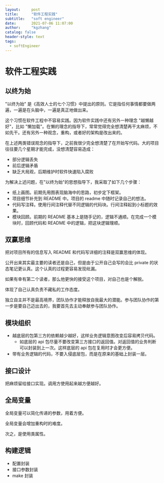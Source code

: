 ```yaml
---
layout:     post
title:      "软件工程实践"
subtitle:   "soft engineer"
date:       2021-07-06 11:07:00
author:     "kgzhang"
catalog: false
header-style: text
tags:
  - softEngineer
---
```


# 软件工程实践

## 以终为始
"以终为始" 是《高效人士的七个习惯》中提出的原则。它是指任何事情都要做两遍，一遍是在头脑中，一遍是真正地做出来。

这个习惯在软件工程中不容易实践。因为软件实践中还有另外一种理念 "越懒越好"，比如 "懒加载"。在懒的理念的指导下，常常觉得完全想清楚再干太麻烦，不如先干。还有另外一种观念，重构，或者好的架构是改出来的。

在上述两类错误观念的指导下，之前我很少完全想清楚了在开始写代码。大的项目往往要几个星期才能完成，没想清楚容易造成：
- 部分逻辑丢失
- 前后逻辑矛盾
- 缺乏大局观，后期维护时软件快速陷入腐败

为解决上述问题，在"以终为始"的思想指导下，我采取了如下几个步骤：
- 纸上画图。前期先用图表现脑海中的思路，初步定下框架。
- 项目细节补充到 README 中。项目的 readme 中随时记录自己的想法。
- 代码写注释。使用行间注释代替不同逻辑的代码块。行间注释起到小标题的效果。
- 模块回顾。前期的 README 基本上是随手记的，逻辑不通顺。在完成一个模块时，回顾代码和 README 中的逻辑，把这块逻辑理顺。

## 双赢思维
把对项目所有的信息写入 README 和代码写详细的注释是双赢思维的体现。

公开出来其实最主要的读者还是自己，但是由于公开自己会写的会比 private 的状态笔记更认真。这个认真的过程更容易发现纰漏。

如果有幸有第二个读者，那么他更快的接受这个项目，对自己也是个解脱。

体现了自己认真负责不藏私的工作态度。

独立自主并不是最高境界，团队协作才能释放自我最大的潜能。参与团队协作的第一步是要自己迈出去的，我要首先去主动奉献参与团队协作。

## 模块组织
+ 越底层的包第三方的依赖越少越好，这样业务逻辑意图改变后容易拷贝代码。
    + 如底层的 api 包尽量不要改变第三方接口的返回值。对返回值的业务判断可以封装到上一次。这样底层的 api 包在复用时才会更方便。
+ 带有业务逻辑的代码，不要入侵底层包，而是在原来的基础上封装一层。

## 接口设计
把麻烦留给接口实现。调用方使用起来越方便越好。

## 全局变量
全局变量可以简化传递的参数，用着方便。

全局变量会增加重构时的难度。

次之，是使用类属性。

## 构建逻辑
+ 配置封装
+ 接口参数封装
+ make 封装